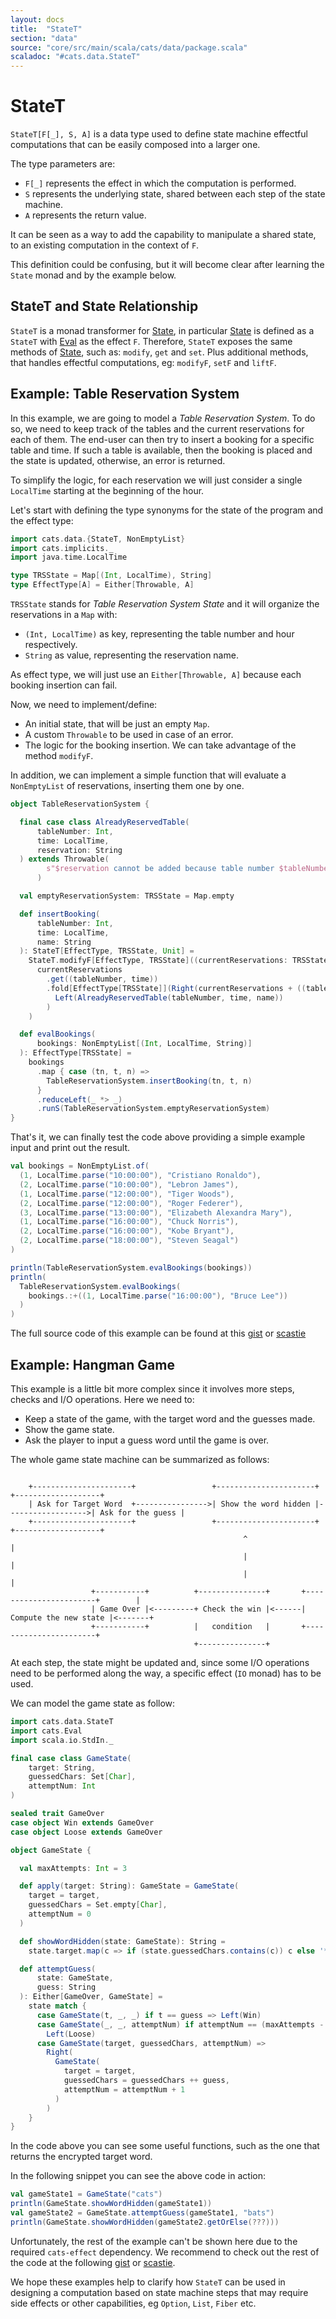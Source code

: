 ```yaml
---
layout: docs
title:  "StateT"
section: "data"
source: "core/src/main/scala/cats/data/package.scala"
scaladoc: "#cats.data.StateT"
---
```

# StateT

`StateT[F[_], S, A]` is a data type used to define state machine
effectful computations that can be easily composed into a larger one.

The type parameters are:
- `F[_]` represents the effect in which the computation is performed.
- `S` represents the underlying state, shared between each step of the
  state machine.
- `A` represents the return value.

It can be seen as a way to add the capability to manipulate a shared
state, to an existing computation in the context of `F`.

This definition could be confusing, but it will become clear after
learning the `State` monad and by the example below.

## StateT and State Relationship

`StateT` is a monad transformer for
[State](https://typelevel.org/cats/datatypes/state.html), in
particular [State](https://typelevel.org/cats/datatypes/state.html) is
defined as a `StateT` with
[Eval](https://typelevel.org/cats/datatypes/eval.html) as the effect
`F`.  Therefore, `StateT` exposes the same methods of
[State](https://typelevel.org/cats/datatypes/state.html), such as:
`modify`, `get` and `set`.  Plus additional methods, that handles
effectful computations, eg: `modifyF`, `setF` and `liftF`.

## Example: Table Reservation System

In this example, we are going to model a *Table Reservation System*. To
do so, we need to keep track of the tables and the current
reservations for each of them. The end-user can then try to insert a
booking for a specific table and time. If such a table is available,
then the booking is placed and the state is updated, otherwise, an
error is returned.

To simplify the logic, for each reservation we will just consider a
single `LocalTime` starting at the beginning of the hour.

Let's start with defining the type synonyms for the state of the
program and the effect type:

```scala mdoc:silent
import cats.data.{StateT, NonEmptyList}
import cats.implicits._
import java.time.LocalTime

type TRSState = Map[(Int, LocalTime), String]
type EffectType[A] = Either[Throwable, A]
```


`TRSState` stands for *Table Reservation System State* and it will
organize the reservations in a `Map` with:
- `(Int, LocalTime)` as key, representing the table number and hour
respectively.
- `String` as value, representing the reservation name.

As effect type, we will just use an `Either[Throwable, A]` because each
booking insertion can fail.

Now, we need to implement/define:
- An initial state, that will be just an empty `Map`.
- A custom `Throwable` to be used in case of an error.
- The logic for the booking insertion. We can take advantage of the
method `modifyF`.

In addition, we can implement a simple function that will evaluate a
`NonEmptyList` of reservations, inserting them one by one.

```scala mdoc:silent
object TableReservationSystem {

  final case class AlreadyReservedTable(
      tableNumber: Int,
      time: LocalTime,
      reservation: String
  ) extends Throwable(
        s"$reservation cannot be added because table number $tableNumber is already reserved for the $time"
      )

  val emptyReservationSystem: TRSState = Map.empty

  def insertBooking(
      tableNumber: Int,
      time: LocalTime,
      name: String
  ): StateT[EffectType, TRSState, Unit] =
    StateT.modifyF[EffectType, TRSState]((currentReservations: TRSState) =>
      currentReservations
        .get((tableNumber, time))
        .fold[EffectType[TRSState]](Right(currentReservations + ((tableNumber, time) -> name)))(_ =>
          Left(AlreadyReservedTable(tableNumber, time, name))
        )
    )

  def evalBookings(
      bookings: NonEmptyList[(Int, LocalTime, String)]
  ): EffectType[TRSState] =
    bookings
      .map { case (tn, t, n) =>
        TableReservationSystem.insertBooking(tn, t, n)
      }
      .reduceLeft(_ *> _)
      .runS(TableReservationSystem.emptyReservationSystem)
}
```

That's it, we can finally test the code above providing a simple
example input and print out the result.

```scala mdoc
val bookings = NonEmptyList.of(
  (1, LocalTime.parse("10:00:00"), "Cristiano Ronaldo"),
  (2, LocalTime.parse("10:00:00"), "Lebron James"),
  (1, LocalTime.parse("12:00:00"), "Tiger Woods"),
  (2, LocalTime.parse("12:00:00"), "Roger Federer"),
  (3, LocalTime.parse("13:00:00"), "Elizabeth Alexandra Mary"),
  (1, LocalTime.parse("16:00:00"), "Chuck Norris"),
  (2, LocalTime.parse("16:00:00"), "Kobe Bryant"),
  (2, LocalTime.parse("18:00:00"), "Steven Seagal")
)

println(TableReservationSystem.evalBookings(bookings))
println(
  TableReservationSystem.evalBookings(
    bookings.:+((1, LocalTime.parse("16:00:00"), "Bruce Lee"))
  )
)
```

The full source code of this example can be found at this
[gist](https://gist.github.com/benkio/baa4fe1d50751cd602c4175f1bb39f4d)
or [scastie](https://scastie.scala-lang.org/8HBP6sT8QBmRNoG7iJHbPA)

## Example: Hangman Game

This example is a little bit more complex since it involves more
steps, checks and I/O operations. Here we need to:
- Keep a state of the game, with the target word and the guesses made.
- Show the game state.
- Ask the player to input a guess word until the game is over.

The whole game state machine can be summarized as follows:

```asciidoc

    +----------------------+                 +----------------------+                   +-------------------+
    | Ask for Target Word  +---------------->| Show the word hidden |------------------>| Ask for the guess |
    +----------------------+                 +----------------------+                   +-------------------+
                                                    ^                                             |
                                                    |                                             |
                                                    |                                             |
                  +-----------+          +---------------+       +-----------------------+        |
                  | Game Over |<---------+ Check the win |<------| Compute the new state |<-------+
                  +-----------+          |   condition   |       +-----------------------+
                                         +---------------+

```

At each step, the state might be updated and, since some I/O
operations need to be performed along the way, a specific effect (`IO`
monad) has to be used.

We can model the game state as follow:

```scala mdoc:silent
import cats.data.StateT
import cats.Eval
import scala.io.StdIn._

final case class GameState(
    target: String,
    guessedChars: Set[Char],
    attemptNum: Int
)

sealed trait GameOver
case object Win extends GameOver
case object Loose extends GameOver

object GameState {

  val maxAttempts: Int = 3

  def apply(target: String): GameState = GameState(
    target = target,
    guessedChars = Set.empty[Char],
    attemptNum = 0
  )

  def showWordHidden(state: GameState): String =
    state.target.map(c => if (state.guessedChars.contains(c)) c else '*')

  def attemptGuess(
      state: GameState,
      guess: String
  ): Either[GameOver, GameState] =
    state match {
      case GameState(t, _, _) if t == guess => Left(Win)
      case GameState(_, _, attemptNum) if attemptNum == (maxAttempts - 1) =>
        Left(Loose)
      case GameState(target, guessedChars, attemptNum) =>
        Right(
          GameState(
            target = target,
            guessedChars = guessedChars ++ guess,
            attemptNum = attemptNum + 1
          )
        )
    }
}
```

In the code above you can see some useful functions, such as the one
that returns the encrypted target word.

In the following snippet you can see the above code in action:

```scala mdoc
val gameState1 = GameState("cats")
println(GameState.showWordHidden(gameState1))
val gameState2 = GameState.attemptGuess(gameState1, "bats")
println(GameState.showWordHidden(gameState2.getOrElse(???)))
```

Unfortunately, the rest of the example can't be shown here due to the
required `cats-effect` dependency. We recommend to check out the rest
of the code at the following
[gist](https://gist.github.com/benkio/46f5aea4f15ec059f02d6bfe9bd25e99)
or [scastie](https://scastie.scala-lang.org/4Ab7xspkRJ2q9UKQ9OHrUQ).

We hope these examples help to clarify how `StateT` can be used in
designing a computation based on state machine steps that may require
side effects or other capabilities, eg `Option`, `List`, `Fiber` etc.
